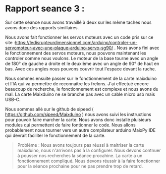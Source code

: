 # Rapport seance 3 :

Sur cette séance nous avons travaillé à deux sur les même taches nous avons donc des rapports simillaires.

Nous avons fait fonctionner les servos moteurs avec un code pris sur ce site :https://ledisrupteurdimensionnel.com/arduino/controler-un-servomoteur-avec-une-plaque-arduino-servo-sg90/ .
Nous avons fini avec le fonctionnement des servos moteurs, nous pouvons maintenant les controler comme nous voulons. Le moteur de la base tourne avec un angle de 180° de gauche a droite et le deuxième avec un angle de 90° de haut en bas. Avec ces angles nous pouvons couvrir tout l'espace devant la ruche.

Nous sommes ensuite passer sur le fonctionnement de la carte maixduino et l'IA qui va permettre de reconnaitre les frelons. J'ai effectué encore
beaucoup de recherche, le fonctionnement est complexe et nous avons du mal. La carte Maixduino ne se branche pas avec un cable micro usb mais USB-C.

Nous sommes allé sur le github de sipeed ( https://github.com/sipeed/Maixduino ) nous avons suivi les instructions pour pouvoir faire marcher la carte. Nous avons donc installé pluisieurs modules qui permettent de faire fontionner le code. Nous allons probablement nous tourner vers un autre compilateur arduino MaixPy IDE qui devrait faciliter le fonctionnement de la carte.

>Problème : Nous avons toujours pas réussi à maitriser la carte maixduino, nous n'arrivons pas à la configurer. Nous devons contnuer à pousser nos recherches la séance procahine. La carte a un fonctionnement compliqué. Nous devons réussir à la faire fonctionner pour la séance prochaine pour ne pas prendre trop de retard.
> 
